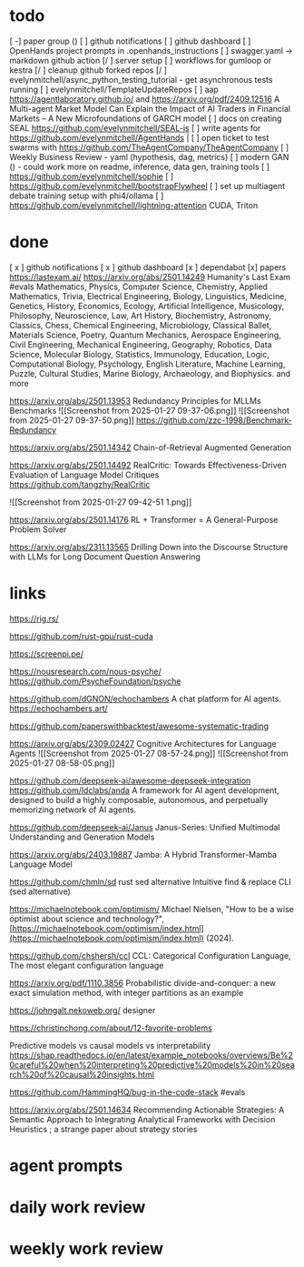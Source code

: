 # todo
[ -] paper group ()
[  ] github notifications
[  ] github dashboard
[ ] OpenHands project prompts in .openhands_instructions
[ ] swagger.yaml -> markdown github action
[/ ] server setup
[ ] workflows for gumloop or kestra
[/ ] cleanup github forked repos
[/ ] evelynmitchell/async_python_testing_tutorial - get asynchronous tests running
[ ] evelynmitchell/TemplateUpdateRepos
[ ] aap https://agentlaboratory.github.io/ and https://arxiv.org/pdf/2409.12516 A Multi-agent Market Model Can Explain the Impact of AI Traders in Financial Markets – A New Microfoundations of GARCH model
[ ] docs on creating SEAL https://github.com/evelynmitchell/SEAL-js
[ ] write agents for https://github.com/evelynmitchell/AgentHands |
[ ] open ticket to test swarms with https://github.com/TheAgentCompany/TheAgentCompany
[ ] Weekly Business Review - yaml (hypothesis, dag, metrics)
[ ] modern GAN () - could work more on readme, inference, data gen, training tools
[ ] https://github.com/evelynmitchell/sophie
[ ] https://github.com/evelynmitchell/bootstrapFlywheel
[ ] set up multiagent debate training setup with phi4/ollama
[ ] https://github.com/evelynmitchell/lightning-attention CUDA, Triton

# done

[ x ] github notifications
[ x ] github dashboard
[x ] dependabot
[x] papers
https://lastexam.ai/ https://arxiv.org/abs/2501.14249 Humanity's Last Exam #evals 
Mathematics, Physics, Computer Science, Chemistry, Applied Mathematics, Trivia, Electrical Engineering, Biology, Linguistics, Medicine, Genetics, History, Economics, Ecology, Artificial Intelligence, Musicology, Philosophy, Neuroscience, Law, Art History, Biochemistry, Astronomy, Classics,
Chess, Chemical Engineering, Microbiology, Classical Ballet, Materials Science, Poetry, Quantum Mechanics, Aerospace Engineering, Civil Engineering, Mechanical Engineering, Geography,
Robotics, Data Science, Molecular Biology, Statistics, Immunology, Education, Logic, Computational Biology, Psychology, English Literature, Machine Learning, Puzzle, Cultural Studies, Marine
Biology, Archaeology, and Biophysics. and more

https://arxiv.org/abs/2501.13953 Redundancy Principles for MLLMs Benchmarks 
![[Screenshot from 2025-01-27 09-37-06.png]]
![[Screenshot from 2025-01-27 09-37-50.png]]
https://github.com/zzc-1998/Benchmark-Redundancy

https://arxiv.org/abs/2501.14342 Chain-of-Retrieval Augmented Generation 

https://arxiv.org/abs/2501.14492 RealCritic: Towards Effectiveness-Driven Evaluation of Language Model Critiques https://github.com/tangzhy/RealCritic 

![[Screenshot from 2025-01-27 09-42-51 1.png]]

https://arxiv.org/abs/2501.14176 RL + Transformer = A General-Purpose Problem Solver 

https://arxiv.org/abs/2311.13565 Drilling Down into the Discourse Structure with LLMs for Long Document Question Answering 
# links

https://rig.rs/

https://github.com/rust-gpu/rust-cuda

https://screenpi.pe/

https://nousresearch.com/nous-psyche/ https://github.com/PsycheFoundation/psyche 

https://github.com/dGNON/echochambers A chat platform for AI agents. https://echochambers.art/

https://github.com/paperswithbacktest/awesome-systematic-trading

https://arxiv.org/abs/2309.02427 Cognitive Architectures for Language Agents 
![[Screenshot from 2025-01-27 08-57-24.png]]
![[Screenshot from 2025-01-27 08-58-05.png]]


https://github.com/deepseek-ai/awesome-deepseek-integration 
https://github.com/ldclabs/anda A framework for AI agent development, designed to build a highly composable, autonomous, and perpetually memorizing network of AI agents.

https://github.com/deepseek-ai/Janus Janus-Series: Unified Multimodal Understanding and Generation Models

https://arxiv.org/abs/2403.19887 Jamba: A Hybrid Transformer-Mamba Language Model

https://github.com/chmln/sd rust sed alternative Intuitive find & replace CLI (sed alternative) 

https://michaelnotebook.com/optimism/ Michael Nielsen, "How to be a wise optimist about science and technology?", [https://michaelnotebook.com/optimism/index.html](https://michaelnotebook.com/optimism/index.html) (2024).

https://github.com/chshersh/ccl CCL: Categorical Configuration Language, The most elegant configuration language

https://arxiv.org/pdf/1110.3856 Probabilistic divide-and-conquer: a new exact simulation method, with integer partitions as an example

https://johngalt.nekoweb.org/ designer

https://christinchong.com/about/12-favorite-problems

Predictive models vs causal models vs interpretability https://shap.readthedocs.io/en/latest/example_notebooks/overviews/Be%20careful%20when%20interpreting%20predictive%20models%20in%20search%20of%20causal%20insights.html

https://github.com/HammingHQ/bug-in-the-code-stack #evals 

https://arxiv.org/abs/2501.14634 Recommending Actionable Strategies: A Semantic Approach to Integrating Analytical Frameworks with Decision Heuristics ; a strange paper about strategy stories

# agent prompts

# daily work review

# weekly work review
